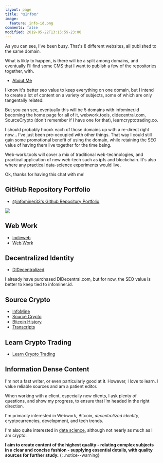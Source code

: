 ```yaml
---
layout: page
title: "⧉Info⧉"
image:
  feature: info-id.png
comments: false
modified: 2019-05-22T13:15:59-23:00
---
```


As you can see, I've been busy. That's 8 different websites, all published to the same domain.

What is likly to happen, is there will be a split among domains, and eventually I'll find some CMS that I want to publish a few of the repositories together, with.

* [About Me](https://infominer.id/about)

I know it's better seo value to keep everything on one domain, but I intend to create a lot of content on a variety of subjects, some of which are only tangentally related.

But you can see, eventually this will be 5 domains with infominer.id becoming the home page for all of it, webwork.tools, didecentral.com, SourceCrypto (don't remember if I have one for that), learncryptotrading.co.

I should probably hoook each of those domains up with a re-direct right now... I've just been pre-occupied with other things. That way I could still gain some promotional benefit of using the domain, while retaining the SEO value of having them live together for the time being.

Web-work.tools will cover a mix of traditional web-technologies, and practical application of new web-tech such as ipfs and blockchain. It's also where any practical data-science experiments would live.

Ok, thanks for having this chat with me!

## GitHub Repository Portfolio

* [@infominer33's Github Repository Portfolio](https://infominer.id/github-portfolio)

[![](https://imgur.com/NgEKu1x.png)](https://github.com/infominer33)


## Web Work
* [Indieweb](https://infominer.id/indieweb)
* [Web Work](https://infomienr.id/web-work)

## Decentralized Identity

* [DIDecentralized](https://infominer.id/DIDecentralized)

I already have purchased DIDecentral.com, but for now, the SEO value is better to keep tied to infominer.id.

## Source Crypto
* [InfoMine](https://infominer.id)
* [Source Crypto](https://infominer.id/SourceCrypto)
* [Bitcoin History](https://infominer.id/bitcoin-history)
* [Transcripts](https://infomienr.id/transcripts)

## Learn Crypto Trading
* [Learn Crypto Trading](https://infominer.id/learn-crypto-trading)

## Information Dense Content

I'm not a fast writer, or even particularly good at it. However, I love to learn. I value reliable sources and am a patient editor. 

When working with a client, especially new clients, I ask plenty of questions, and show my progress, to ensure that I'm headed in the right direction.

I'm primarily interested in Webwork, Bitcoin, *decentralized identity*, cryptocurrencies, development, and tech trends. 

I'm also quite interested in [data science](https://www.csbtechemporium.com/deep-learning-revolution/), although not nearly as much as I am crypto.

**I aim to create content of the highest quality - relating complex subjects in a clear and concise fashion - supplying essential details, with quality sources for further study.**
{: .notice--warning}
